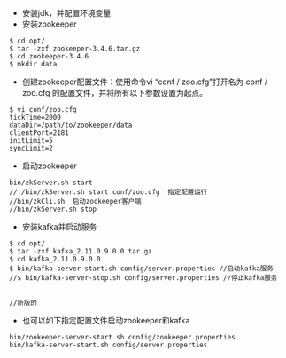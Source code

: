 * 安装jdk，并配置环境变量
* 安装zookeeper
```
$ cd opt/
$ tar -zxf zookeeper-3.4.6.tar.gz
$ cd zookeeper-3.4.6
$ mkdir data
```
* 创建zookeeper配置文件：使用命令vi “conf / zoo.cfg"打开名为 conf / zoo.cfg 的配置文件，并将所有以下参数设置为起点。
```
$ vi conf/zoo.cfg
tickTime=2000
dataDir=/path/to/zookeeper/data
clientPort=2181
initLimit=5
syncLimit=2
```
* 启动zookeeper
```
bin/zkServer.sh start
//./bin/zkServer.sh start conf/zoo.cfg  指定配置运行
//bin/zkCli.sh  启动zookeeper客户端
//bin/zkServer.sh stop
```

* 安装kafka并启动服务
```
$ cd opt/
$ tar -zxf kafka_2.11.0.9.0.0 tar.gz
$ cd kafka_2.11.0.9.0.0
$ bin/kafka-server-start.sh config/server.properties //启动kafka服务
//$ bin/kafka-server-stop.sh config/server.properties //停止kafka服务


//新版的
```

* 也可以如下指定配置文件启动zookeeper和kafka
```
bin/zookeeper-server-start.sh config/zookeeper.properties
bin/kafka-server-start.sh config/server.properties
```
